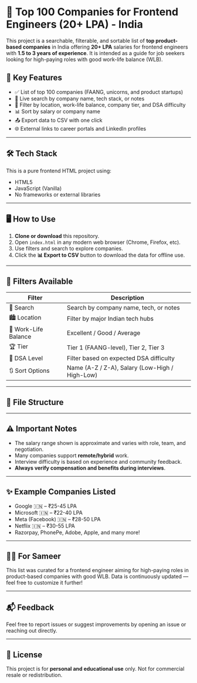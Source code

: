 # 🚀 Top 100 Companies for Frontend Engineers (20+ LPA) - India

This project is a searchable, filterable, and sortable list of **top product-based companies** in India offering **20+ LPA** salaries for frontend engineers with **1.5 to 3 years of experience**. It is intended as a guide for job seekers looking for high-paying roles with good work-life balance (WLB).

## 📌 Key Features

- ✅ List of top 100 companies (FAANG, unicorns, and product startups)
- 🔎 Live search by company name, tech stack, or notes
- 📍 Filter by location, work-life balance, company tier, and DSA difficulty
- 📊 Sort by salary or company name
- 📤 Export data to CSV with one click
- 🌐 External links to career portals and LinkedIn profiles

---

## 🛠️ Tech Stack

This is a pure frontend HTML project using:

- HTML5
- JavaScript (Vanilla)
- No frameworks or external libraries

---

## 🖥️ How to Use

1. **Clone or download** this repository.
2. Open `index.html` in any modern web browser (Chrome, Firefox, etc).
3. Use filters and search to explore companies.
4. Click the **📊 Export to CSV** button to download the data for offline use.

---

## 🧠 Filters Available

| Filter           | Description                                     |
|------------------|-------------------------------------------------|
| 🔎 Search        | Search by company name, tech, or notes          |
| 🏙️ Location      | Filter by major Indian tech hubs                |
| 💼 Work-Life Balance | Excellent / Good / Average                |
| 🏆 Tier          | Tier 1 (FAANG-level), Tier 2, Tier 3            |
| 🧠 DSA Level     | Filter based on expected DSA difficulty         |
| 🔃 Sort Options  | Name (A-Z / Z-A), Salary (Low-High / High-Low)  |

---

## 📂 File Structure


---

## ⚠️ Important Notes

- The salary range shown is approximate and varies with role, team, and negotiation.
- Many companies support **remote/hybrid** work.
- Interview difficulty is based on experience and community feedback.
- **Always verify compensation and benefits during interviews**.

---

## ✨ Example Companies Listed

- Google 🇮🇳 – ₹25-45 LPA
- Microsoft 🇮🇳 – ₹22-40 LPA
- Meta (Facebook) 🇮🇳 – ₹28-50 LPA
- Netflix 🇮🇳 – ₹30-55 LPA
- Razorpay, PhonePe, Adobe, Apple, and many more!

---

## 🙋‍♂️ For Sameer

This list was curated for a frontend engineer aiming for high-paying roles in product-based companies with good WLB. Data is continuously updated — feel free to customize it further!

---

## 📬 Feedback

Feel free to report issues or suggest improvements by opening an issue or reaching out directly.

---

## 📄 License

This project is for **personal and educational use** only. Not for commercial resale or redistribution.

